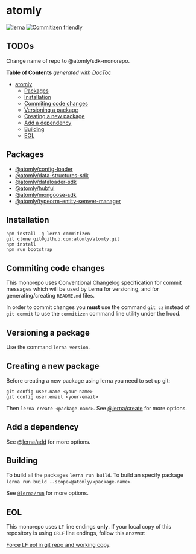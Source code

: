 # atomly

[![lerna](https://img.shields.io/badge/maintained%20with-lerna-cc00ff.svg)](https://lerna.js.org/)
[![Commitizen friendly](https://img.shields.io/badge/commitizen-friendly-brightgreen.svg)](http://commitizen.github.io/cz-cli/)

## TODOs

Change name of repo to @atomly/sdk-monorepo.

<!-- START doctoc generated TOC please keep comment here to allow auto update -->
<!-- DON'T EDIT THIS SECTION, INSTEAD RE-RUN doctoc TO UPDATE -->
**Table of Contents**  *generated with [DocToc](https://github.com/thlorenz/doctoc)*

- [atomly](#atomly)
  - [Packages](#packages)
  - [Installation](#installation)
  - [Commiting code changes](#commiting-code-changes)
  - [Versioning a package](#versioning-a-package)
  - [Creating a new package](#creating-a-new-package)
  - [Add a dependency](#add-a-dependency)
  - [Building](#building)
  - [EOL](#eol)

<!-- END doctoc generated TOC please keep comment here to allow auto update -->

## Packages

<!-- START custom generated Lerna Packages please keep comment here to allow auto update -->
<!-- DON'T EDIT THIS SECTION, INSTEAD RE-RUN `npm run readme` TO UPDATE -->

- [@atomly/config-loader](https://github.com/atomly/atomly/tree/master/packages/config-loader "@atomly/config-loader package homepage")
- [@atomly/data-structures-sdk](https://github.com/atomly/atomly/tree/master/packages/data-structures-sdk "@atomly/data-structures-sdk package homepage")
- [@atomly/dataloader-sdk](https://github.com/atomly/atomly/tree/master/packages/dataloader-sdk "@atomly/dataloader-sdk package homepage")
- [@atomly/hubful](https://github.com/atomly/atomly/tree/master/packages/hubful "@atomly/hubful package homepage")
- [@atomly/mongoose-sdk](https://github.com/atomly/atomly/tree/master/packages/mongoose-sdk "@atomly/mongoose-sdk package homepage")
- [@atomly/typeorm-entity-semver-manager](https://github.com/atomly/atomly/tree/master/packages/typeorm-entity-semver-manager "@atomly/typeorm-entity-semver-manager package homepage")

<!-- END custom generated Lerna Packages please keep comment here to allow auto update -->

## Installation

```cli
npm install -g lerna commitizen
git clone git@github.com:atomly/atomly.git
npm install
npm run bootstrap
```

## Commiting code changes

This monorepo uses Conventional Changelog specification for commit messages which will be used by Lerna for versioning, and for generating/creating `README.md` files.

In order to commit changes you **must** use the command `git cz` instead of `git commit` to use the `commitizen` command line utility under the hood.

## Versioning a package

Use the command `lerna version`.

## Creating a new package

Before creating a new package using lerna you need to set up git:

```cli
git config user.name <your-name>
git config user.email <your-email>
```

Then `lerna create <package-name>`. See [@lerna/create](https://github.com/lerna/lerna/tree/master/commands/create) for more options.

## Add a dependency

See [@lerna/add](https://github.com/lerna/lerna/tree/master/commands/add) for more options.

## Building

To build all the packages `lerna run build`. To build an specify package `lerna run build --scope=@atomly/<package-name>`.

See [`@lerna/run`](https://github.com/lerna/lerna/tree/master/commands/run) for more options.

## EOL

This monorepo uses `LF` line endings **only**. If your local copy of this repository is using `CRLF` line endings, follow this answer:

[Force LF eol in git repo and working copy](https://stackoverflow.com/a/42135910/10246377).
